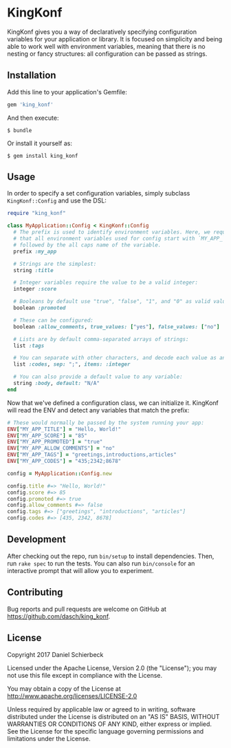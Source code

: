 # KingKonf

KingKonf gives you a way of declaratively specifying configuration variables for your application or library. It is focused on simplicity and being able to work well with environment variables, meaning that there is no nesting or fancy structures: all configuration can be passed as strings.

## Installation

Add this line to your application's Gemfile:

```ruby
gem 'king_konf'
```

And then execute:

    $ bundle

Or install it yourself as:

    $ gem install king_konf

## Usage

In order to specify a set configuration variables, simply subclass `KingKonf::Config` and use the DSL:

```ruby
require "king_konf"

class MyApplication::Config < KingKonf::Config
  # The prefix is used to identify environment variables. Here, we require
  # that all environment variables used for config start with `MY_APP_`,
  # followed by the all caps name of the variable.
  prefix :my_app

  # Strings are the simplest:
  string :title

  # Integer variables require the value to be a valid integer:
  integer :score

  # Booleans by default use "true", "false", "1", and "0" as valid values:
  boolean :promoted

  # These can be configured:
  boolean :allow_comments, true_values: ["yes"], false_values: ["no"]

  # Lists are by default comma-separated arrays of strings:
  list :tags

  # You can separate with other characters, and decode each value as another type:
  list :codes, sep: ";", items: :integer

  # You can also provide a default value to any variable:
  string :body, default: "N/A"
end
```

Now that we've defined a configuration class, we can initialize it. KingKonf will read the ENV and detect any variables that match the prefix:

```ruby
# These would normally be passed by the system running your app:
ENV["MY_APP_TITLE"] = "Hello, World!"
ENV["MY_APP_SCORE"] = "85"
ENV["MY_APP_PROMOTED"] = "true"
ENV["MY_APP_ALLOW_COMMENTS"] = "no"
ENV["MY_APP_TAGS"] = "greetings,introductions,articles"
ENV["MY_APP_CODES"] = "435;2342;8678"

config = MyApplication::Config.new

config.title #=> "Hello, World!"
config.score #=> 85
config.promoted #=> true
config.allow_comments #=> false
config.tags #=> ["greetings", "introductions", "articles"]
config.codes #=> [435, 2342, 8678]
```

## Development

After checking out the repo, run `bin/setup` to install dependencies. Then, run `rake spec` to run the tests. You can also run `bin/console` for an interactive prompt that will allow you to experiment.

## Contributing

Bug reports and pull requests are welcome on GitHub at https://github.com/dasch/king_konf.

## License

Copyright 2017 Daniel Schierbeck

Licensed under the Apache License, Version 2.0 (the "License"); you may not use this file except in compliance with the License.

You may obtain a copy of the License at http://www.apache.org/licenses/LICENSE-2.0

Unless required by applicable law or agreed to in writing, software distributed under the License is distributed on an "AS IS" BASIS, WITHOUT WARRANTIES OR CONDITIONS OF ANY KIND, either express or implied. See the License for the specific language governing permissions and limitations under the License.
